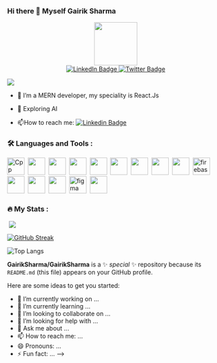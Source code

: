 ### Hi there 👋 Myself Gairik Sharma
<div id="header" align="center">
  <img src="https://media.giphy.com/media/M9gbBd9nbDrOTu1Mqx/giphy.gif" width="100"/>
</div>

<div id="badges" align="center">
  <a href="https://www.linkedin.com/in/gairik-sharma-1633b4223/">
    <img src="https://img.shields.io/badge/LinkedIn-blue?style=for-the-badge&logo=linkedin&logoColor=white" alt="LinkedIn Badge"/>
  </a>
  <a href="https://twitter.com/sharma_gairik">
    <img src="https://img.shields.io/badge/Twitter-blue?style=for-the-badge&logo=twitter&logoColor=white" alt="Twitter Badge"/>
  </a>
</div>

<p align="left"> <a href="https://github.com/ryo-ma/github-profile-trophy"><img src="https://github-profile-trophy.vercel.app/?username=GairikSharma" /></a> </p>




- :telescope: I’m a MERN developer, my speciality is React.Js

- :seedling: Exploring AI

- :mailbox:How to reach me: [![Linkedin Badge](https://img.shields.io/badge/-Gairik-blue?style=flat&logo=Linkedin&logoColor=white)](https://www.linkedin.com/in/gairik-sharma-1633b4223/)




### :hammer_and_wrench: Languages and Tools :

<div>
  <img src="https://icongr.am/devicon/c-original.svg?size=128&color=currentColor" title="C++" alt="Cpp" width="40" height="40"/>&nbsp;
  <img src="https://icongr.am/devicon/cplusplus-original.svg?size=128&color=currentColor" width="40" height="40"/>&nbsp;
  <img src="https://icongr.am/devicon/javascript-original.svg?size=128&color=currentColor" width="40" height="40"/>&nbsp;
  <img src="https://icongr.am/devicon/react-original.svg?size=128&color=currentColor" width="40" height="40"/>&nbsp;
  <img src="https://icongr.am/devicon/html5-original.svg?size=128&color=currentColor" width="40" height="40"/>&nbsp;
  <img src="https://icongr.am/devicon/css3-original.svg?size=128&color=currentColor" width="40" height="40"/>&nbsp;
  <img src="https://icongr.am/devicon/nodejs-original.svg?size=128&color=currentColor" width="40" height="40"/>&nbsp;
  <img src="https://icongr.am/devicon/express-original.svg?size=128&color=currentColor" width="40" height="40"/>&nbsp;
  <img src="https://icongr.am/devicon/mongodb-original.svg?size=128&color=currentColor" width="40" height="40"/>&nbsp;
  <img src="https://www.vectorlogo.zone/logos/firebase/firebase-icon.svg" alt="firebase" width="40" height="40"/>&nbsp;
  <img src="https://icongr.am/devicon/git-original.svg?size=128&color=currentColor" width="40" height="40"/>&nbsp;
  <img src="https://icongr.am/devicon/github-original.svg?size=128&color=currentColor" width="40" height="40"/>&nbsp;
  <img src="https://icongr.am/devicon/python-original.svg?size=128&color=currentColor" width="40" height="40"/>&nbsp;
  <img src="https://www.vectorlogo.zone/logos/figma/figma-icon.svg" alt="figma" width="40" height="40"/>&nbsp;
  <img src="https://icongr.am/devicon/jquery-original-wordmark.svg?size=128&color=currentColor" width="40" height="40"/>&nbsp;
</div>


### :fire: My Stats :

<p>&nbsp;<img align="center" src="https://github-readme-stats.vercel.app/api?username=GairikSharma&show_icons=true&locale=en" /></p>

[![GitHub Streak](http://github-readme-streak-stats.herokuapp.com?user=GairikSharma&theme=dark)](https://git.io/streak-stats)

![Top Langs](https://github-readme-stats.vercel.app/api/top-langs/?username=GairikSharma&layout=compact&theme=dark)



**GairikSharma/GairikSharma** is a ✨ _special_ ✨ repository because its `README.md` (this file) appears on your GitHub profile.

Here are some ideas to get you started:

- 🔭 I’m currently working on ...
- 🌱 I’m currently learning ...
- 👯 I’m looking to collaborate on ...
- 🤔 I’m looking for help with ...
- 💬 Ask me about ...
- 📫 How to reach me: ...
- 😄 Pronouns: ...
- ⚡ Fun fact: ...
-->
